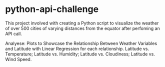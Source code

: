 # python-api-challenge

This project involved with creating a Python script to visualize the weather of over 500 cities of varying distances from the equator after perfoming an API call.

Analyese:
Plots to Showcase the Relationship Between Weather Variables and Latitude with Linear Regression for each relationship.
Latitude vs. Temperature; Latitude vs. Humidity; Latitude vs. Cloudiness; Latitude vs. Wind Speed.
